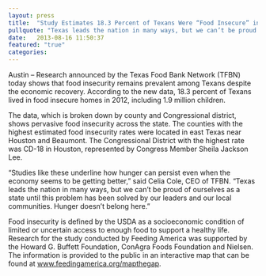 ```yaml
---
layout: press
title:  "Study Estimates 18.3 Percent of Texans Were “Food Insecure” in 2012"
pullquote: "Texas leads the nation in many ways, but we can’t be proud of ourselves as a state until this problem has been solved by our leaders and our local communities. Hunger doesn’t belong here."
date:   2013-08-16 11:50:37
featured: "true"
categories: 
---
```


Austin – Research announced by the Texas Food Bank Network (TFBN) today shows that food insecurity remains prevalent among Texans despite the economic recovery. According to the new data, 18.3 percent of Texans lived in food insecure homes in 2012, including 1.9 million children.

The data, which is broken down by county and Congressional district, shows pervasive food insecurity across the state. The counties with the highest estimated food insecurity rates were located in east Texas near Houston and Beaumont. The Congressional District with the highest rate was CD-18 in Houston, represented by Congress Member Sheila Jackson Lee.

“Studies like these underline how hunger can persist even when the economy seems to be getting better,” said Celia Cole, CEO of TFBN. “Texas leads the nation in many ways, but we can’t be proud of ourselves as a state until this problem has been solved by our leaders and our local communities. Hunger doesn’t belong here.”

Food insecurity is defined by the USDA as a socioeconomic condition of limited or uncertain access to enough food to support a healthy life. Research for the study conducted by Feeding America was supported by the Howard G. Buffett Foundation, ConAgra Foods Foundation and Nielsen. The information is provided to the public in an interactive map that can be found at www.feedingamerica.org/mapthegap.


